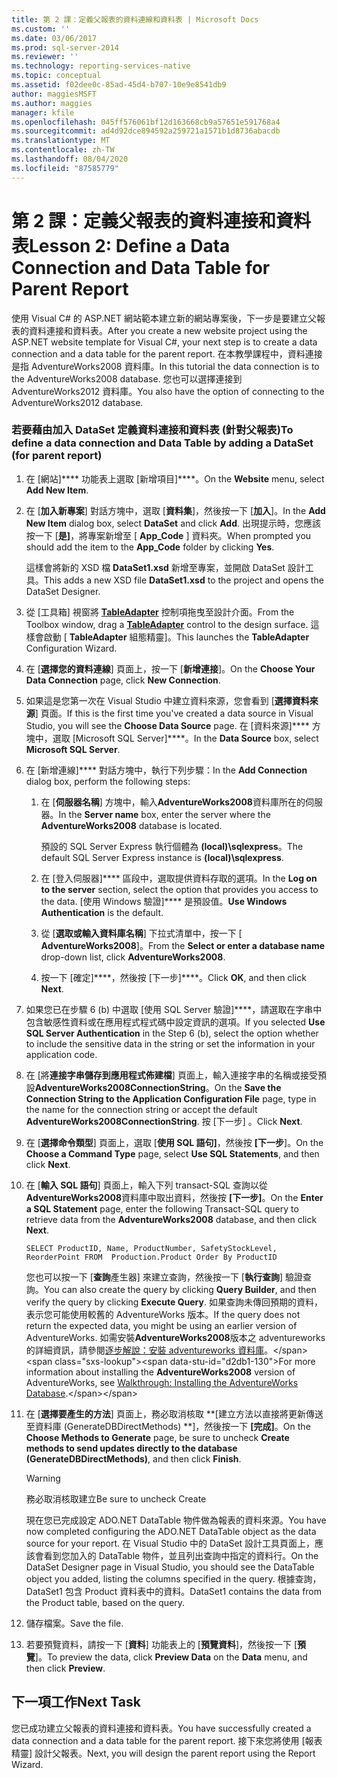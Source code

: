 ```yaml
---
title: 第 2 課：定義父報表的資料連線和資料表 | Microsoft Docs
ms.custom: ''
ms.date: 03/06/2017
ms.prod: sql-server-2014
ms.reviewer: ''
ms.technology: reporting-services-native
ms.topic: conceptual
ms.assetid: f02dee0c-85ad-45d4-b707-10e9e8541db9
author: maggiesMSFT
ms.author: maggies
manager: kfile
ms.openlocfilehash: 045ff576061bf12d163668cb9a57651e591768a4
ms.sourcegitcommit: ad4d92dce894592a259721a1571b1d8736abacdb
ms.translationtype: MT
ms.contentlocale: zh-TW
ms.lasthandoff: 08/04/2020
ms.locfileid: "87585779"
---
```

# <a name="lesson-2-define-a-data-connection-and-data-table-for-parent-report"></a><span data-ttu-id="d2db1-102">第 2 課：定義父報表的資料連接和資料表</span><span class="sxs-lookup"><span data-stu-id="d2db1-102">Lesson 2: Define a Data Connection and Data Table for Parent Report</span></span>
  <span data-ttu-id="d2db1-103">使用 Visual C# 的 ASP.NET 網站範本建立新的網站專案後，下一步是要建立父報表的資料連接和資料表。</span><span class="sxs-lookup"><span data-stu-id="d2db1-103">After you create a new website project using the ASP.NET website template for Visual C#, your next step is to create a data connection and a data table for the parent report.</span></span> <span data-ttu-id="d2db1-104">在本教學課程中，資料連接是指 AdventureWorks2008 資料庫。</span><span class="sxs-lookup"><span data-stu-id="d2db1-104">In this tutorial the data connection is to the AdventureWorks2008 database.</span></span> <span data-ttu-id="d2db1-105">您也可以選擇連接到 AdventureWorks2012 資料庫。</span><span class="sxs-lookup"><span data-stu-id="d2db1-105">You also have the option of connecting to the AdventureWorks2012 database.</span></span>  
  
### <a name="to-define-a-data-connection-and-data-table-by-adding-a-dataset-for-parent-report"></a><span data-ttu-id="d2db1-106">若要藉由加入 DataSet 定義資料連接和資料表 (針對父報表)</span><span class="sxs-lookup"><span data-stu-id="d2db1-106">To define a data connection and Data Table by adding a DataSet (for parent report)</span></span>  
  
1.  <span data-ttu-id="d2db1-107">在 [網站]\*\*\*\* 功能表上選取 [新增項目]\*\*\*\*。</span><span class="sxs-lookup"><span data-stu-id="d2db1-107">On the **Website** menu, select **Add New Item**.</span></span>  
  
2.  <span data-ttu-id="d2db1-108">在 [**加入新專案**] 對話方塊中，選取 [**資料集**]，然後按一下 [**加入**]。</span><span class="sxs-lookup"><span data-stu-id="d2db1-108">In the **Add New Item** dialog box, select **DataSet** and click **Add**.</span></span> <span data-ttu-id="d2db1-109">出現提示時，您應該按一下 [**是]**，將專案新增至 [ **App_Code** ] 資料夾。</span><span class="sxs-lookup"><span data-stu-id="d2db1-109">When prompted you should add the item to the **App_Code** folder by clicking **Yes**.</span></span>  
  
     <span data-ttu-id="d2db1-110">這樣會將新的 XSD 檔 **DataSet1.xsd** 新增至專案，並開啟 DataSet 設計工具。</span><span class="sxs-lookup"><span data-stu-id="d2db1-110">This adds a new XSD file **DataSet1.xsd** to the project and opens the DataSet Designer.</span></span>  
  
3.  <span data-ttu-id="d2db1-111">從 [工具箱] 視窗將 **[TableAdapter](https://msdn.microsoft.com/library/bz9tthwx\(v=vs.100\).aspx)** 控制項拖曳至設計介面。</span><span class="sxs-lookup"><span data-stu-id="d2db1-111">From the Toolbox window, drag a **[TableAdapter](https://msdn.microsoft.com/library/bz9tthwx\(v=vs.100\).aspx)** control to the design surface.</span></span> <span data-ttu-id="d2db1-112">這樣會啟動 [ **TableAdapter** 組態精靈]。</span><span class="sxs-lookup"><span data-stu-id="d2db1-112">This launches the **TableAdapter** Configuration Wizard.</span></span>  
  
4.  <span data-ttu-id="d2db1-113">在 [**選擇您的資料連線**] 頁面上，按一下 [**新增連接**]。</span><span class="sxs-lookup"><span data-stu-id="d2db1-113">On the **Choose Your Data Connection** page, click **New Connection**.</span></span>  
  
5.  <span data-ttu-id="d2db1-114">如果這是您第一次在 Visual Studio 中建立資料來源，您會看到 [**選擇資料來源**] 頁面。</span><span class="sxs-lookup"><span data-stu-id="d2db1-114">If this is the first time you've created a data source in Visual Studio, you will see the **Choose Data Source** page.</span></span> <span data-ttu-id="d2db1-115">在 [資料來源]\*\*\*\* 方塊中，選取 [Microsoft SQL Server]\*\*\*\*。</span><span class="sxs-lookup"><span data-stu-id="d2db1-115">In the **Data Source** box, select **Microsoft SQL Server**.</span></span>  
  
6.  <span data-ttu-id="d2db1-116">在 [新增連線]\*\*\*\* 對話方塊中，執行下列步驟：</span><span class="sxs-lookup"><span data-stu-id="d2db1-116">In the **Add Connection** dialog box, perform the following steps:</span></span>  
  
    1.  <span data-ttu-id="d2db1-117">在 [**伺服器名稱**] 方塊中，輸入**AdventureWorks2008**資料庫所在的伺服器。</span><span class="sxs-lookup"><span data-stu-id="d2db1-117">In the **Server name** box, enter the server where the **AdventureWorks2008** database is located.</span></span>  
  
         <span data-ttu-id="d2db1-118">預設的 SQL Server Express 執行個體為 **(local)\sqlexpress**。</span><span class="sxs-lookup"><span data-stu-id="d2db1-118">The default SQL Server Express instance is **(local)\sqlexpress**.</span></span>  
  
    2.  <span data-ttu-id="d2db1-119">在 [登入伺服器]\*\*\*\* 區段中，選取提供資料存取的選項。</span><span class="sxs-lookup"><span data-stu-id="d2db1-119">In the **Log on to the server** section, select the option that provides you access to the data.</span></span> <span data-ttu-id="d2db1-120">[使用 Windows 驗證]\*\*\*\* 是預設值。</span><span class="sxs-lookup"><span data-stu-id="d2db1-120">**Use Windows Authentication** is the default.</span></span>  
  
    3.  <span data-ttu-id="d2db1-121">從 [**選取或輸入資料庫名稱**] 下拉式清單中，按一下 [ **AdventureWorks2008**]。</span><span class="sxs-lookup"><span data-stu-id="d2db1-121">From the **Select or enter a database name** drop-down list, click **AdventureWorks2008**.</span></span>  
  
    4.  <span data-ttu-id="d2db1-122">按一下 [確定]\*\*\*\*，然後按 [下一步]\*\*\*\*。</span><span class="sxs-lookup"><span data-stu-id="d2db1-122">Click **OK**, and then click **Next**.</span></span>  
  
7.  <span data-ttu-id="d2db1-123">如果您已在步驟 6 (b) 中選取 [使用 SQL Server 驗證]\*\*\*\*，請選取在字串中包含敏感性資料或在應用程式程式碼中設定資訊的選項。</span><span class="sxs-lookup"><span data-stu-id="d2db1-123">If you selected **Use SQL Server Authentication** in the Step 6 (b), select the option whether to include the sensitive data in the string or set the information in your application code.</span></span>  
  
8.  <span data-ttu-id="d2db1-124">在 [將**連接字串儲存到應用程式佈建檔**] 頁面上，輸入連接字串的名稱或接受預設**AdventureWorks2008ConnectionString**。</span><span class="sxs-lookup"><span data-stu-id="d2db1-124">On the **Save the Connection String to the Application Configuration File** page, type in the name for the connection string or accept the default **AdventureWorks2008ConnectionString**.</span></span> <span data-ttu-id="d2db1-125">按 [下一步] 。</span><span class="sxs-lookup"><span data-stu-id="d2db1-125">Click **Next**.</span></span>  
  
9. <span data-ttu-id="d2db1-126">在 [**選擇命令類型**] 頁面上，選取 [**使用 SQL 語句]**，然後按 **[下一步**]。</span><span class="sxs-lookup"><span data-stu-id="d2db1-126">On the **Choose a Command Type** page, select **Use SQL Statements**, and then click **Next**.</span></span>  
  
10. <span data-ttu-id="d2db1-127">在 [**輸入 SQL 語句**] 頁面上，輸入下列 transact-SQL 查詢以從**AdventureWorks2008**資料庫中取出資料，然後按 **[下一步]**。</span><span class="sxs-lookup"><span data-stu-id="d2db1-127">On the **Enter a SQL Statement** page, enter the following Transact-SQL query to retrieve data from the **AdventureWorks2008** database, and then click **Next**.</span></span>  
  
    ```  
    SELECT ProductID, Name, ProductNumber, SafetyStockLevel, ReorderPoint FROM  Production.Product Order By ProductID  
    ```  
  
     <span data-ttu-id="d2db1-128">您也可以按一下 [**查詢**產生器] 來建立查詢，然後按一下 [**執行查詢**] 驗證查詢。</span><span class="sxs-lookup"><span data-stu-id="d2db1-128">You can also create the query by clicking **Query Builder**, and then verify the query by clicking **Execute Query**.</span></span> <span data-ttu-id="d2db1-129">如果查詢未傳回預期的資料，表示您可能使用較舊的 AdventureWorks 版本。</span><span class="sxs-lookup"><span data-stu-id="d2db1-129">If the query does not return the expected data, you might be using an earlier version of AdventureWorks.</span></span> <span data-ttu-id="d2db1-130">如需安裝**AdventureWorks2008**版本之 adventureworks 的詳細資訊，請參閱[逐步解說：安裝 adventureworks 資料庫](https://msdn.microsoft.com/library/aa992075\(v=vs.100\).aspx)。</span><span class="sxs-lookup"><span data-stu-id="d2db1-130">For more information about installing the **AdventureWorks2008** version of AdventureWorks, see [Walkthrough: Installing the AdventureWorks Database](https://msdn.microsoft.com/library/aa992075\(v=vs.100\).aspx).</span></span>  
  
11. <span data-ttu-id="d2db1-131">在 [**選擇要產生的方法**] 頁面上，務必取消核取 \*\*[建立方法以直接將更新傳送至資料庫 (GenerateDBDirectMethods) \*\*]，然後按一下 **[完成]**。</span><span class="sxs-lookup"><span data-stu-id="d2db1-131">On the **Choose Methods to Generate** page, be sure to uncheck **Create methods to send updates directly to the database (GenerateDBDirectMethods)**, and then click **Finish**.</span></span>  
  
    > [!WARNING]  
    >  <span data-ttu-id="d2db1-132">務必取消核取建立</span><span class="sxs-lookup"><span data-stu-id="d2db1-132">Be sure to uncheck Create</span></span>  
  
     <span data-ttu-id="d2db1-133">現在您已完成設定 ADO.NET DataTable 物件做為報表的資料來源。</span><span class="sxs-lookup"><span data-stu-id="d2db1-133">You have now completed configuring the ADO.NET DataTable object as the data source for your report.</span></span> <span data-ttu-id="d2db1-134">在 Visual Studio 中的 DataSet 設計工具頁面上，應該會看到您加入的 DataTable 物件，並且列出查詢中指定的資料行。</span><span class="sxs-lookup"><span data-stu-id="d2db1-134">On the DataSet Designer page in Visual Studio, you should see the DataTable object you added, listing the columns specified in the query.</span></span> <span data-ttu-id="d2db1-135">根據查詢，DataSet1 包含 Product 資料表中的資料。</span><span class="sxs-lookup"><span data-stu-id="d2db1-135">DataSet1 contains the data from the Product table, based on the query.</span></span>  
  
12. <span data-ttu-id="d2db1-136">儲存檔案。</span><span class="sxs-lookup"><span data-stu-id="d2db1-136">Save the file.</span></span>  
  
13. <span data-ttu-id="d2db1-137">若要預覽資料，請按一下 [**資料**] 功能表上的 [**預覽資料**]，然後按一下 [**預覽**]。</span><span class="sxs-lookup"><span data-stu-id="d2db1-137">To preview the data, click **Preview Data** on the **Data** menu, and then click **Preview**.</span></span>  
  
## <a name="next-task"></a><span data-ttu-id="d2db1-138">下一項工作</span><span class="sxs-lookup"><span data-stu-id="d2db1-138">Next Task</span></span>  
 <span data-ttu-id="d2db1-139">您已成功建立父報表的資料連接和資料表。</span><span class="sxs-lookup"><span data-stu-id="d2db1-139">You have successfully created a data connection and a data table for the parent report.</span></span> <span data-ttu-id="d2db1-140">接下來您將使用 [報表精靈] 設計父報表。</span><span class="sxs-lookup"><span data-stu-id="d2db1-140">Next, you will design the parent report using the Report Wizard.</span></span>  
  
  
